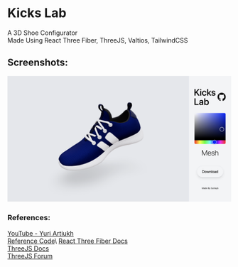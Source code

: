 # Kicks Lab

A 3D Shoe Configurator\
Made Using React Three Fiber, ThreeJS, Valtios, TailwindCSS

## Screenshots:
![alt text](image.png)


### References:
[YouTube - Yuri Artiukh](https://youtu.be/xy_tbV4pC54?si=exkTSvEjtrsDwA_P)\
[Reference Code](https://codesandbox.io/p/sandbox/shoe-configurator-qxjoj?)\
[React Three Fiber Docs](https://docs.pmnd.rs/react-three-fiber/getting-started/examples)\
[ThreeJS Docs](https://threejs.org/docs/)\
[ThreeJS Forum](https://discourse.threejs.org/)

